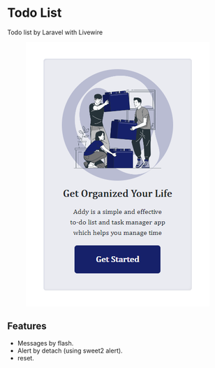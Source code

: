 # Todo List
Todo list by Laravel with Livewire

<p style="text-align:center;width:100%;"><img src="/art/todo.png" alt="todo list"></p>

## Features
- Messages by flash.
- Alert by detach (using sweet2 alert).
- reset.


